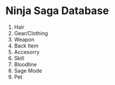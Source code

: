 # Ninja Saga Database
1. Hair
2. Gear/Clothing
3. Weapon
4. Back Item
5. Accesorry
6. Skill
7. Bloodline
8. Sage Mode
9. Pet
